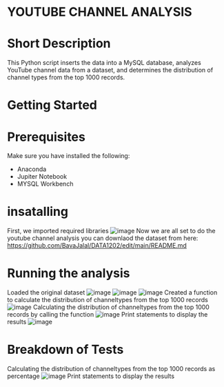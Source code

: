 # YOUTUBE CHANNEL ANALYSIS
# Short Description
This Python script inserts the data into a MySQL database, analyzes YouTube channel data from a dataset, and determines the distribution of channel types from the top 1000 records.
# Getting Started
# Prerequisites
Make sure you have installed the following: 
- Anaconda
- Jupiter Notebook
- MYSQL Workbench
# insatalling 
 First, we imported required libraries
![image](https://github.com/BavaJalal/DATA1202/assets/151898946/75513b6d-6ebb-4a60-952a-31e7e1f96768)
Now we are all set to do the youtube channel analysis
you can downlaod the dataset from here: https://github.com/BavaJalal/DATA1202/edit/main/README.md
# Running the analysis
Loaded the original dataset
![image](https://github.com/BavaJalal/DATA1202/assets/151898946/5a33b51a-fd26-47be-bc86-1131bcd0d70e)
![image](https://github.com/BavaJalal/DATA1202/assets/151898946/147c884b-b7d1-4ba1-a7b6-6e10161e1b2d)
![image](https://github.com/BavaJalal/DATA1202/assets/151898946/9d7ca802-42c7-46f3-b7f1-bab123bab3a5)
Created a function to calculate the distribution of channeltypes from the top 1000 records 
![image](https://github.com/BavaJalal/DATA1202/assets/151898946/27bf8548-9a68-46f6-aeee-8748c5b730fe)
Calculating the distribution of channeltypes from the top 1000 records by calling the function
![image](https://github.com/BavaJalal/DATA1202/assets/151898946/fdf3fede-0d46-4232-a3f5-04651d7ab540)
Print statements to display the results
![image](https://github.com/BavaJalal/DATA1202/assets/151898946/cf757963-61bc-4097-9fe4-1e5976e247b8)
# Breakdown of Tests
Calculating the distribution of channeltypes from the top 1000 records as percentage 
![image](https://github.com/BavaJalal/DATA1202/assets/151898946/ed2590d9-f544-4feb-b48c-0628120d7840)
Print statements to display the results









